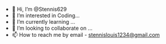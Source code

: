 - 👋 Hi, I’m @Stennis629
- 👀 I’m interested in Coding...
- 🌱 I’m currently learning ...
- 💞️ I’m looking to collaborate on ...
- 📫 How to reach me by email - stennislouis1234@gmail.com

<!---
Stennis629/Stennis629 is a ✨ special ✨ repository because its `README.md` (this file) appears on your GitHub profile.
You can click the Preview link to take a look at your changes.
--->
